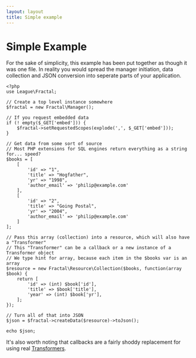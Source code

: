 ```yaml
---
layout: layout
title: Simple example
---
```


Simple Example
==============

For the sake of simplicity, this example has been put together as though it was 
one file. In reality you would spread the manager initiation, data collection 
and JSON conversion into seperate parts of your application.

~~~.language-php
<?php
use League\Fractal;

// Create a top level instance somewhere
$fractal = new Fractal\Manager();

// If you request embedded data
if (! empty($_GET['embed'])) {
	$fractal->setRequestedScopes(explode(',', $_GET['embed']));
}

// Get data from some sort of source
// Most PHP extensions for SQL engines return everything as a string for... speed?
$books = [
	[
		'id' => "1",
		'title' => "Hogfather",
		'yr' => "1998",
		'author_email' => 'philip@example.com'
	],
	[
		'id' => "2",
		'title' => "Going Postal",
		'yr' => "2004",
		'author_email' => 'philip@example.com'
	]
];

// Pass this array (collection) into a resource, which will also have a "Transformer"
// This "Transformer" can be a callback or a new instance of a Transformer object
// We type hint for array, because each item in the $books var is an array
$resource = new Fractal\Resource\Collection($books, function(array $book) {
    return [
        'id' => (int) $book['id'],
        'title' => $book['title'],
        'year' => (int) $book['yr'],
    ];
});

// Turn all of that into JSON
$json = $fractal->createData($resource)->toJson();

echo $json;
~~~

It's also worth noting that callbacks are a fairly shoddy replacement for using
real [Transformers](/transformers).